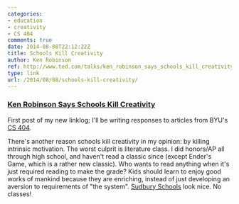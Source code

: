 ```yaml
---
categories:
- education
- creativity
- CS 404
comments: true
date: 2014-08-08T22:12:22Z
title: Schools Kill Creativity
author: Ken Robinson
ref: http://www.ted.com/talks/ken_robinson_says_schools_kill_creativity
type: link
url: /2014/08/08/schools-kill-creativity/
---
```


### [Ken Robinson Says Schools Kill Creativity](http://www.ted.com/talks/ken_robinson_says_schools_kill_creativity)

First post of my new linklog; I'll be writing responses to articles from BYU's [CS 404](http://students.cs.byu.edu/~knutson/cs404).

There's another reason schools kill creativity in my opinion: by killing intrinsic motivation. The worst culprit is literature class. I did honors/AP all through high school, and haven't read a classic since (except Ender's Game, which is a rather new classic). Who wants to read anything when it's just required reading to make the grade? Kids should learn to enjoy good works of mankind because they are enriching, instead of just developing an aversion to requirements of "the system". [Sudbury Schools](https://en.wikipedia.org/wiki/Sudbury_school) look nice. No classes!
